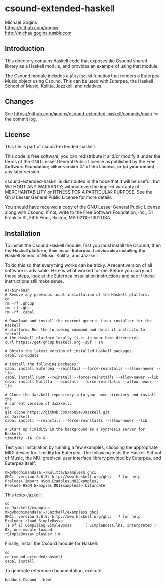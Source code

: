 # csound-extended-haskell

Michael Gogins<br>
https://github.com/gogins<br>
http://michaelgogins.tumblr.com

## Introduction

This directory contains Haskell code that exposes the Csound shared 
library as a Haskell module, and provides an example of using that module.

The Csound module includes a `playCsound` function that renders a Euterpea 
Music object using Csound. This can be used with Euterpea, the Haskell School 
of Music, Kulitta, Jazzkell, and relatives.

## Changes

See https://github.com/gogins/csound-extended-haskell/commits/main for the 
commit log.

## License

This file is part of csound-extended-haskell.

This code is free software; you can redistribute it
and/or modify it under the terms of the GNU Lesser General Public
License as published by the Free Software Foundation; either
version 2.1 of the License, or (at your option) any later version.

csound-extended-haskell is distributed in the hope that it will be useful,
but WITHOUT ANY WARRANTY; without even the implied warranty of
MERCHANTABILITY or FITNESS FOR A PARTICULAR PURPOSE.  See the
GNU Lesser General Public License for more details.

You should have received a copy of the GNU Lesser General Public
License along with Csound; if not, write to the Free Software
Foundation, Inc., 51 Franklin St, Fifth Floor, Boston, MA
02110-1301 USA

## Installation

To install the Csound Haskell module, first you must install the Csound, then 
the Haskell platform, then install Euterpea. I advise also installing the 
Haskell School of Music, Kulitta, and Jazzkell.

To do this so that everything works can be tricky. A recent version of all 
software is advisable. Here is what worked for me. Before you carry out these 
steps, look at the Euterpea installation instructions and see if these  
instructions still make sense.

```
#!/bin/bash
# Remove any previous local installation of the Haskell platform.
cd
rm -rf .ghcup
rm -rf .ghc
rm -rf .cabal

# Download and install the current generic Linux installer for the Haskell 
# platform. Run the following command and do as it instructs to install 
# the Haskell platform locally (i.e. in your home directory).
curl https://get-ghcup.haskell.org -sSf | sh

# Obtain the latest version of installed Haskell packages.
cabal v2-update

# Install the following packages:
cabal install Euterpea --reinstall --force-reinstalls --allow-newer --lib
cabal install HSoM --reinstall --force-reinstalls --allow-newer --lib
cabal install Kulitta --reinstall --force-reinstalls --allow-newer --lib

# Clone the Jazzkell repository into your home directory and install the 
# current version of Jazzkell.
cd
git clone https://github.com/donya/Jazzkell.git
cd Jazzkell
cabal install --reinstall --force-reinstalls --allow-newer --lib

# Start up Timidity in the background as a synthesis server for Haskell.
timidity -iA -Os &
```
Test your installation by running a few examples, choosing the appropriate 
MIDI device for Timidity for Euterpea. The following tests the Haskell School 
of Music, the MUI graphical user interface library provided by Euterpea, and 
Euterpea itself:
```
mkg@bodhimandala:~/Kulitta/Examples$ ghci
GHCi, version 8.6.5: http://www.haskell.org/ghc/  :? for help
Prelude> import HSoM.Examples.MUIExamples2
Prelude HSoM.Examples.MUIExamples2> bifurcate
```
This tests Jazkell:
```
cd
cd Jazzkell/examples
mkg@bodhimandala:~/Jazzkell/examples$ ghci
GHCi, version 8.6.5: http://www.haskell.org/ghc/  :? for help
Prelude> :load SimpleBossa
[1 of 1] Compiling SimpleBossa      ( SimpleBossa.lhs, interpreted )
Ok, one module loaded.
*SimpleBossa> playDev 2 m
```

Finally, install the Csound module for Haskell:
```
cd
cd csound-extended/haskell
cabal install
```

To generate reference documentation, execute:
```
haddock Csound --html

